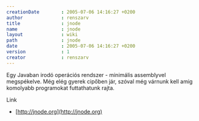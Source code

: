 ```yaml
---
creationDate        : 2005-07-06 14:16:27 +0200 
author              : renszarv 
title               : jnode 
name                : jnode 
layout              : wiki 
path                : jnode 
date                : 2005-07-06 14:16:27 +0200 
version             : 1 
creator             : renszarv 
---
```

Egy Javaban irodó operációs rendszer - minimális assemblyvel megspékelve. Még elég gyerek cipőben jár, szóval még várnunk kell amig komolyabb programokat futtathatunk rajta.

Link

*   [http://jnode.org](http://jnode.org)
